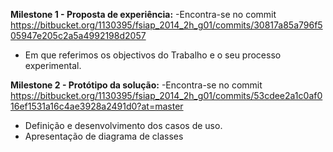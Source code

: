 **Milestone 1 - Proposta de experiência:**
-Encontra-se no commit                            https://bitbucket.org/1130395/fsiap_2014_2h_g01/commits/30817a85a796f505947e205c2a5a4992198d2057
-  Em que referimos os objectivos do Trabalho e o seu processo experimental.

**Milestone 2 - Protótipo da solução:**
-Encontra-se no commit   
https://bitbucket.org/1130395/fsiap_2014_2h_g01/commits/53cdee2a1c0af016ef1531a16c4ae3928a2491d0?at=master
- Definição e desenvolvimento dos casos de uso.
- Apresentação de diagrama de classes